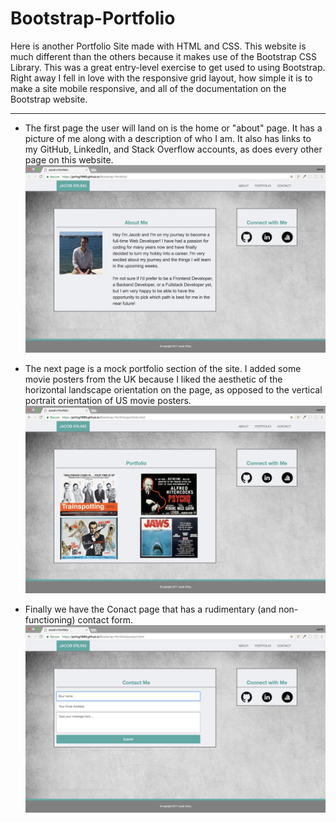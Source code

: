 # Bootstrap-Portfolio
Here is another Portfolio Site made with HTML and CSS. This website is much different than the others because it makes use of the Bootstrap CSS Library. This was a great entry-level exercise to get used to using Bootstrap. Right away I fell in love with the responsive grid layout, how simple it is to make a site mobile responsive, and all of the documentation on the Bootstrap website.

---

- The first page the user will land on is the home or "about" page. It has a picture of me along with a description of who I am. It also has links to my GitHub, LinkedIn, and Stack Overflow accounts, as does every other page on this website.
![ABOUT](assets/images/readme/about.png)

- The next page is a mock portfolio section of the site. I added some movie posters from the UK because I liked the aesthetic of the horizontal landscape orientation on the page, as opposed to the vertical portrait orientation of US movie posters.
![PORTFOLIO](assets/images/readme/portfolio.png)

- Finally we have the Conact page that has a rudimentary (and non-functioning) contact form.
![CONTACT](assets/images/readme/contact.png)
